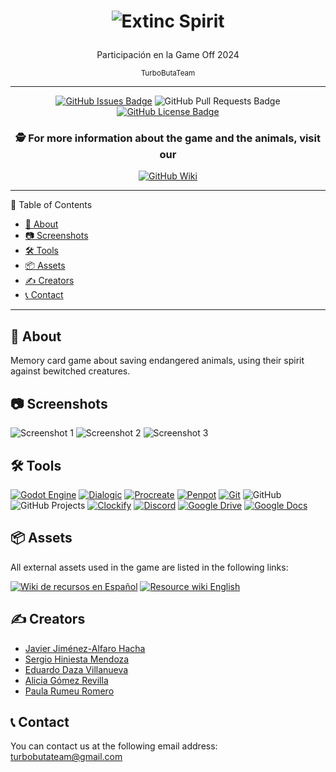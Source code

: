 <h1 align="center">
  
![Extinc Spirit](https://media.discordapp.net/attachments/1300861339509723207/1311828480714866688/Ilustracion_sin_titulo.png?ex=674a46fa&is=6748f57a&hm=138a6217519c0b1bf35073faac06199eca2ae0cbdbbed6d735bb6c760e9e668a&=&format=webp&quality=lossless&width=810&height=339)

</h1>

<div align="center">
  <p> Participación en la Game Off 2024 </p>
  <sub> TurboButaTeam </sub>
</div>

---

<div align="center">

[![GitHub Issues Badge](https://img.shields.io/github/issues/IES-Rafael-Alberti/GameOff2024TurboButaTeam?style=for-the-badge)](https://github.com/IES-Rafael-Alberti/GameOff2024TurboButaTeam/issues)
![GitHub Pull Requests Badge](https://img.shields.io/github/issues-pr/IES-Rafael-Alberti/GameOff2024TurboButaTeam?style=for-the-badge)
[![GitHub License Badge](https://img.shields.io/github/license/IES-Rafael-Alberti/GameOff2024TurboButaTeam?style=for-the-badge)](https://github.com/IES-Rafael-Alberti/GameOff2024TurboButaTeam/blob/main/LICENSE)

### 🕵️ For more information about the game and the animals, visit our

[![GitHub Wiki](https://img.shields.io/badge/Wiki-0078D4?logo=github&logoColor=fff&style=for-the-badge)](https://github.com/IES-Rafael-Alberti/GameOff2024TurboButaTeam/wiki)

</div>

---

📝 Table of Contents

- [🧐 About](#-about)
- [📷 Screenshots](#-screenshots)
- [🛠️ Tools](#️-tools)
- [📦 Assets](#-assets)
- [✍️ Creators](#️-creators)
- [📞 Contact](#-contact)

---

## 🧐 About

Memory card game about saving endangered animals, using their spirit against bewitched creatures.

## 📷 Screenshots

![Screenshot 1](https://img.itch.zone/aW1hZ2UvMzA5NDQ3Ny8xODc3MDMyNS5wbmc=/original/dKq4ik.png)
![Screenshot 2](https://img.itch.zone/aW1hZ2UvMzA5NDQ3Ny8xODc3NTEyNy5wbmc=/original/dcdNNW.png)
![Screenshot 3](https://img.itch.zone/aW1hZ2UvMzA5NDQ3Ny8xODc3NTE1OC5wbmc=/original/yEP17%2B.png)



## 🛠️ Tools

[![Godot Engine](https://img.shields.io/badge/Godot_Engine-478CBF?logo=godot-engine&logoColor=fff&style=for-the-badge)](https://godotengine.org/)
[![Dialogic](https://img.shields.io/badge/Dialogic-FF3C00?logo=dialogic&logoColor=fff&style=for-the-badge)](https://github.com/dialogic-godot/dialogic)
[![Procreate](https://img.shields.io/badge/Procreate-000000?logo=procreate&logoColor=fff&style=for-the-badge)](https://procreate.art/)
[![Penpot](https://img.shields.io/badge/Penpot-FF3C00?logo=penpot&logoColor=fff&style=for-the-badge)](https://penpot.app/)
[![Git](https://img.shields.io/badge/Git-F05032?logo=git&logoColor=fff&style=for-the-badge)](https://git-scm.com/)
![GitHub](https://img.shields.io/badge/GitHub-181717?logo=github&logoColor=fff&style=for-the-badge)
![GitHub Projects](https://img.shields.io/badge/GitHub_Projects-181717?logo=github&logoColor=fff&style=for-the-badge)
[![Clockify](https://img.shields.io/badge/Clockify-404040?logo=clockify&logoColor=fff&style=for-the-badge)](https://clockify.me/)
[![Discord](https://img.shields.io/badge/Discord-5865F2?logo=discord&logoColor=fff&style=for-the-badge)](https://discord.com/)
[![Google Drive](https://img.shields.io/badge/Google_Drive-4285F4?logo=google-drive&logoColor=fff&style=for-the-badge)](https://drive.google.com/)
[![Google Docs](https://img.shields.io/badge/Google_Docs-4285F4?logo=google-docs&logoColor=fff&style=for-the-badge)](https://docs.google.com)

## 📦 Assets

All external assets used in the game are listed in the following links:

[![Wiki de recursos en Español](https://img.freepik.com/vector-gratis/ilustracion-bandera-espana_53876-18168.jpg?t=st=1730981714~exp=1730985314~hmac=93f44d000fb437353ebc7f29e2707243ad680dc7e5350e3911e2368253567d28&w=100)](https://github.com/IES-Rafael-Alberti/GameOff2024TurboButaTeam/wiki/es_Recursos)
[![Resource wiki English](https://img.freepik.com/vector-gratis/ilustracion-bandera-reino-unido_53876-18166.jpg?t=st=1730982117~exp=1730985717~hmac=97ea5d525d7cfc9b55248566ef80d023817b6c20b7be6be69e9b5482a23bc0c0&w=100)](https://github.com/IES-Rafael-Alberti/GameOff2024TurboButaTeam/wiki/en_Resources)

## ✍️ Creators

- [Javier Jiménez-Alfaro Hacha](https://github.com/javijjah)
- [Sergio Hiniesta Mendoza](https://github.com/SergioHiniesta)
- [Eduardo Daza Villanueva](https://github.com/edazvil878)
- [Alicia Gómez Revilla](https://github.com/alicia2509)
- [Paula Rumeu Romero](https://github.com/salem404)

## 📞 Contact

You can contact us at the following email address:
<turbobutateam@gmail.com>
